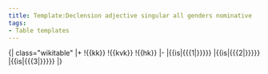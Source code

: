 ```yaml
---
title: Template:Declension adjective singular all genders nominative
tags:
- Table templates
---
```


{| class="wikitable"
|+
!{{kk}}
!{{kvk}}
!{{hk}}
|-
|{{is|{{{1|}}}}}
|{{is|{{{2|}}}}}
|{{is|{{{3|}}}}}
|}

